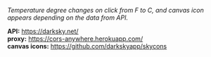 <i>Temperature degree changes on click from F to C, and canvas icon appears depending on the data from API.</i>

<b>API:</b> https://darksky.net/ <br>
<b>proxy:</b> https://cors-anywhere.herokuapp.com/ <br>
<b>canvas icons:</b> https://github.com/darkskyapp/skycons <br>


